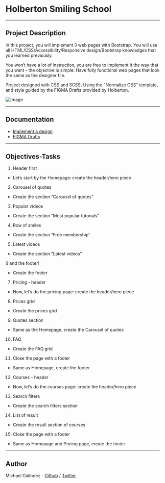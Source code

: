 # Holberton Smiling School
___
## Project Description

In this project, you will implement 3 web pages with Bootstrap. You will use all HTML/CSS/Accessibility/Responsive design/Bootstrap knowledges that you learned previously.

You won’t have a lot of instruction, you are free to implement it the way that you want - the objective is simple: Have fully functional web pages that look the same as the designer file.

Project designed with CSS and SCSS, Using the "Normalize CSS" template, and style guided by the FIGMA Drafts provided by Holberton.

![image](https://user-images.githubusercontent.com/60362631/107694284-2f95f280-6c7d-11eb-8bff-c1389158346a.png)

___
## Documentation

* [Implement a design](https://intranet.hbtn.io/concepts/220)
* [FIGMA Drafts](https://intranet.hbtn.io/rltoken/0OS4ME4Kjnw0I82IVkkoSw)

___
## Objectives-Tasks
1. Header first
* Let’s start by the Homepage: create the header/hero piece

2. Carousel of quotes
* Create the section “Carousel of quotes”

3. Popular videos 
* Create the section “Most popular tutorials”

4. Row of smiles
* Create the section “Free membership”

5. Latest videos 
* Create the section “Latest videos”

6 and the footer! 
* Create the footer

7. Pricing - header 
* Now, let’s do the pricing page: create the header/hero piece

8. Prices grid 
* Create the prices grid

9. Quotes section 
* Same as the Homepage, create the Carousel of quotes

10. FAQ 
* Create the FAQ grid

11. Close the page with a footer
* Same as Homepage, create the footer

12. Courses - header 
* Now, let’s do the courses page: create the header/hero piece

13. Search filters 
* Create the search filters section

14. List of result 
* Create the result section of courses

15. Close the page with a footer 
* Same as Homepage and Pricing page, create the footer

___
## Author
Michael Galindez - [Github](https://github.com/R6Doc) / [Twitter](https://twitter.com/DocWasTaken_)
